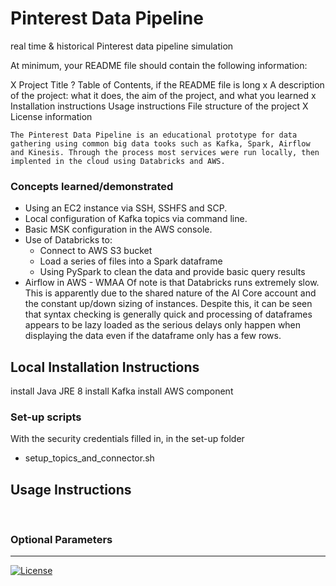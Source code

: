 # Pinterest Data Pipeline
real time &amp; historical Pinterest data pipeline simulation


At minimum, your README file should contain the following information:

  X  Project Title
  ?  Table of Contents, if the README file is long
  x  A description of the project: what it does, the aim of the project, and what you learned
  x  Installation instructions
    Usage instructions
    File structure of the project
  X  License information

    The Pinterest Data Pipeline is an educational prototype for data gathering using common big data tooks such as Kafka, Spark, Airflow and Kinesis. Through the process most services were run locally, then implented in the cloud using Databricks and AWS.
### Concepts learned/demonstrated
<ul>
<li>Using an EC2 instance via SSH, SSHFS and SCP.
<li>Local configuration of Kafka topics via command line.
<li>Basic MSK configuration in the AWS console.
<li>Use of Databricks to:
    <ul>
        <li>Connect to AWS S3 bucket
        <li>Load a series of files into a Spark dataframe
        <li>Using PySpark to clean the data and provide basic query results
    </ul>
<li>Airflow in AWS - WMAA
    Of note is that Databricks runs extremely slow. This is apparently due to the shared nature of the AI Core account and the constant up/down sizing of instances. Despite this, it can be seen that syntax checking is generally quick and processing of dataframes appears to be lazy loaded as the serious delays only happen when displaying the data even if the dataframe only has a few rows.
</ul>

## Local Installation Instructions
install Java JRE 8
install Kafka
install AWS component

### Set-up scripts
With the security credentials filled in, in the set-up folder
<ul>
<li>setup_topics_and_connector.sh
</ul>

## Usage Instructions
<br>


### Optional Parameters
<hr>

[![License](https://img.shields.io/badge/License-Boost_1.0-lightblue.svg)](https://www.boost.org/LICENSE_1_0.txt)
